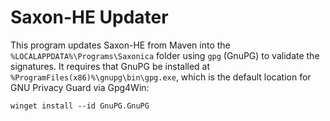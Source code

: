 # Saxon-HE Updater

This program updates Saxon-HE from Maven into the `%LOCALAPPDATA%\Programs\Saxonica` folder using `gpg` (GnuPG) to validate the signatures. It requires that GnuPG be installed at `%ProgramFiles(x86)%\gnupg\bin\gpg.exe`, which is the default location for GNU Privacy Guard via Gpg4Win:

```pwsh
winget install --id GnuPG.GnuPG
```